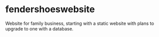 # fendershoeswebsite
Website for family business, starting with a static website with plans to upgrade to one with a database.
